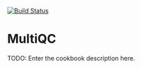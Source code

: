 [![Build Status](https://travis-ci.com/EagleGenomics-cookbooks/MultiQC.svg?branch=master)](https://travis-ci.com/EagleGenomics-cookbooks/MultiQC)

# MultiQC

TODO: Enter the cookbook description here.

